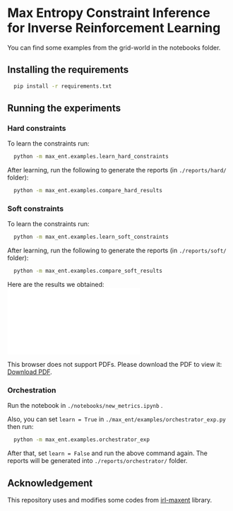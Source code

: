 # Max Entropy Constraint Inference for Inverse Reinforcement Learning

You can find some examples from the grid-world in the notebooks folder.

## Installing the requirements

```bash
  pip install -r requirements.txt
```

## Running the experiments

### Hard constraints

To learn the constraints run:

```bash
  python -m max_ent.examples.learn_hard_constraints
```

After learning, run the following to generate the reports (in `./reports/hard/` folder):

```bash
  python -m max_ent.examples.compare_hard_results
```

### Soft constraints

To learn the constraints run:

```bash
  python -m max_ent.examples.learn_soft_constraints
```

After learning, run the following to generate the reports (in `./reports/soft/` folder):

```bash
  python -m max_ent.examples.compare_soft_results
```

Here are the results we obtained:
<object data="./reports/soft/random_data_10_deter_count_over_soft.pdf" type="application/pdf" width="200px" height="200px">
<embed src="./reports/soft/random_data_10_deter_count_over_soft.pdf">
<p>This browser does not support PDFs. Please download the PDF to view it: <a href="http://yoursite.com/the.pdf">Download PDF</a>.</p>
</embed>
</object>

### Orchestration

Run the notebook in `./notebooks/new_metrics.ipynb` .

Also, you can set `learn = True` in `./max_ent/examples/orchestrator_exp.py` then run:

```bash
  python -m max_ent.examples.orchestrator_exp
```

After that, set `learn = False` and run the above command again.
The reports will be generated into `./reports/orchestrator/` folder.

## Acknowledgement

This repository uses and modifies some codes from [irl-maxent](https://github.com/qzed/irl-maxent) library.
